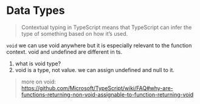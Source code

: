 # Data Types

> Contextual typing in TypeScript means that TypeScript can infer the type of something based on how it’s used.

`void` we can use void anywhere but it is especially relevant to the function context. void and undefined are different in ts. 
1. what is void type?
2. void is a type, not value. we can assign undefined and null to it. 
> more on void: https://github.com/Microsoft/TypeScript/wiki/FAQ#why-are-functions-returning-non-void-assignable-to-function-returning-void

